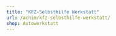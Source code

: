 ```yaml
---
title: "KFZ-Selbsthilfe Werkstatt"
url: /achim/kfz-selbsthilfe-werkstatt/
shop: Autowerkstatt
---
```

